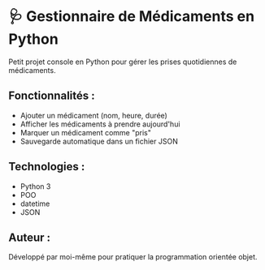 # 🩺 Gestionnaire de Médicaments en Python

Petit projet console en Python pour gérer les prises quotidiennes de médicaments.

## Fonctionnalités :
- Ajouter un médicament (nom, heure, durée)
- Afficher les médicaments à prendre aujourd'hui
- Marquer un médicament comme "pris"
- Sauvegarde automatique dans un fichier JSON

## Technologies :
- Python 3
- POO
- datetime
- JSON

## Auteur :
Développé par moi-même pour pratiquer la programmation orientée objet.
